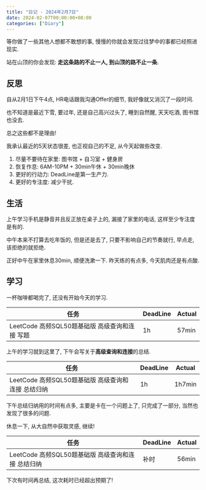 ```yaml
---
title: "日记 - 2024年2月7日"
date: 2024-02-07T00:00:00+08:00
categories: ["Diary"]
---
```


等你做了一些其他人想都不敢想的事, 慢慢的你就会发现过往梦中的事都已经照进现实.

站在山顶的你会发现: **走这条路的不止一人, 到山顶的路不止一条**.

<!--more-->

## 反思

自从2月1日下午4点, HR电话跟我沟通Offer的细节, 我好像就又消沉了一段时间.

也不知道是最近下雪, 要过年, 还是自己高兴过头了, 睡到自然醒, 天天吃酒, 图书馆也没去.

总之这些都不是理由!

我承认最近的5天状态很差, 也正视自己的不足, 从今天起做些改变.

1. 尽量不要待在家里: 图书馆 + 自习室 + 健身房
2. 恢复作息: 6AM-10PM + 30min午休 + 30min晚休
3. 更好的行动力: DeadLine是第一生产力.
4. 更好的专注度: 减少干扰.

## 生活

上午学习手机是静音并且反正放在桌子上的, 漏接了家里的电话, 这样至少专注度是有的.

中午本来不打算去吃年饭的, 但是还是去了, 只要不影响自己的节奏就行, 早点走, 该拒绝的就拒绝.

正好中午在家里休息30min, 顺便洗漱一下. 昨天练的有点多, 今天肌肉还是有点酸.

## 学习

一杯咖啡都喝完了, 还没有开始今天的学习.

| 任务                                           | DeadLine | Actual |
| ---------------------------------------------- | -------- | ------ |
| LeetCode 高频SQL50题基础版 高级查询和连接 写题 | 1h       | 57min  |

上午的学习就到这里了, 下午会写关于**高级查询和连接**的总结.

| 任务                                               | DeadLine | Actual |
| -------------------------------------------------- | -------- | ------ |
| LeetCode 高频SQL50题基础版 高级查询和连接 总结归纳 | 1h       | 1h7min |

下午总结归纳用的时间有点多, 主要是卡在一个问题上了, 只完成了一部分, 当然也发现了很多的问题.

休息一下, 从大自然中获取灵感, 继续!

| 任务                                               | DeadLine | Actual |
| -------------------------------------------------- | -------- | ------ |
| LeetCode 高频SQL50题基础版 高级查询和连接 总结归纳 | 补时     | 56min  |

下次有时间再总结, 这次耗时已经超出预期了!

